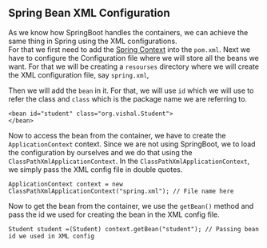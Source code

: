 ## Spring Bean XML Configuration

As we know how SpringBoot handles the containers, we can achieve the same thing in Spring using the XML configurations.
<br/>
For that we first need to add the [Spring Context](https://mvnrepository.com/artifact/org.springframework/spring-context) into the `pom.xml`. Next we have to configure the Configuration file where we will store all the beans we want.
For that we will be creating a `resourses` directory where we will create the XML configuration file, say `spring.xml`,

Then we will add the `bean` in it. For that, we will use `id` which we will use to refer the class and `class` which is the package name we are referring to.

```
<bean id="student" class="org.vishal.Student">
</bean>
```

Now to access the bean from the container, we have to create the `ApplicationContext` context. Since we are not using SpringBoot, we to load the configuration by ourselves and we do that using the `ClassPathXmlApplicationContext`.
In the `ClassPathXmlApplicationContext`,  we simply pass the XML config file in double quotes.
```
ApplicationContext context = new ClassPathXmlApplicationContext("spring.xml"); // File name here
```

Now to get the bean from the container, we use the `getBean()` method and pass the id we used for creating the bean in the XML config file.
```
Student student =(Student) context.getBean("student"); // Passing bean id we used in XML config
```
